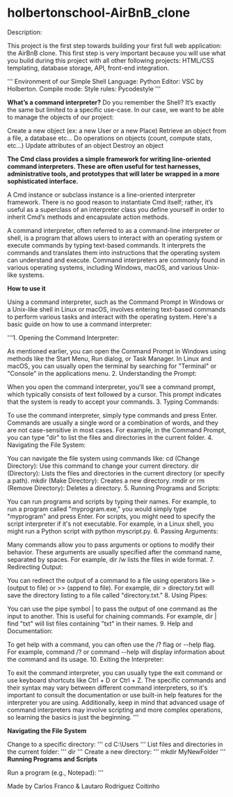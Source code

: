 # holbertonschool-AirBnB_clone

Description:

This project is the first step towards building your first full web application: the AirBnB clone. This first step is very important because you will use what you build during this project with all other following projects: HTML/CSS templating, database storage, API, front-end integration.

'''
Environment of our Simple Shell
Language: Python
Editor: VSC by Holberton.
Compile mode: 
Style rules: Pycodestyle
'''

**What’s a command interpreter?**
Do you remember the Shell? It’s exactly the same but limited to a specific use-case. In our case, we want to be able to manage the objects of our project:

Create a new object (ex: a new User or a new Place)
Retrieve an object from a file, a database etc…
Do operations on objects (count, compute stats, etc…)
Update attributes of an object
Destroy an object

**The Cmd class provides a simple framework for writing line-oriented command interpreters. These are often useful for test harnesses, administrative tools, and prototypes that will later be wrapped in a more sophisticated interface.**

A Cmd instance or subclass instance is a line-oriented interpreter framework. There is no good reason to instantiate Cmd itself; rather, it’s useful as a superclass of an interpreter class you define yourself in order to inherit Cmd‘s methods and encapsulate action methods.

A command interpreter, often referred to as a command-line interpreter or shell, is a program that allows users to interact with an operating system or execute commands by typing text-based commands. It interprets the commands and translates them into instructions that the operating system can understand and execute. Command interpreters are commonly found in various operating systems, including Windows, macOS, and various Unix-like systems.

**How to use it**

Using a command interpreter, such as the Command Prompt in Windows or a Unix-like shell in Linux or macOS, involves entering text-based commands to perform various tasks and interact with the operating system. Here's a basic guide on how to use a command interpreter:

'''1. Opening the Command Interpreter:

As mentioned earlier, you can open the Command Prompt in Windows using methods like the Start Menu, Run dialog, or Task Manager. In Linux and macOS, you can usually open the terminal by searching for "Terminal" or "Console" in the applications menu.
2. Understanding the Prompt:

When you open the command interpreter, you'll see a command prompt, which typically consists of text followed by a cursor. This prompt indicates that the system is ready to accept your commands.
3. Typing Commands:

To use the command interpreter, simply type commands and press Enter. Commands are usually a single word or a combination of words, and they are not case-sensitive in most cases. For example, in the Command Prompt, you can type "dir" to list the files and directories in the current folder.
4. Navigating the File System:

You can navigate the file system using commands like:
cd (Change Directory): Use this command to change your current directory.
dir (Directory): Lists the files and directories in the current directory (or specify a path).
mkdir (Make Directory): Creates a new directory.
rmdir or rm (Remove Directory): Deletes a directory.
5. Running Programs and Scripts:

You can run programs and scripts by typing their names. For example, to run a program called "myprogram.exe," you would simply type "myprogram" and press Enter. For scripts, you might need to specify the script interpreter if it's not executable. For example, in a Linux shell, you might run a Python script with python myscript.py.
6. Passing Arguments:

Many commands allow you to pass arguments or options to modify their behavior. These arguments are usually specified after the command name, separated by spaces. For example, dir /w lists the files in wide format.
7. Redirecting Output:

You can redirect the output of a command to a file using operators like > (output to file) or >> (append to file). For example, dir > directory.txt will save the directory listing to a file called "directory.txt."
8. Using Pipes:

You can use the pipe symbol | to pass the output of one command as the input to another. This is useful for chaining commands. For example, dir | find "txt" will list files containing "txt" in their names.
9. Help and Documentation:

To get help with a command, you can often use the /? flag or --help flag. For example, command /? or command --help will display information about the command and its usage.
10. Exiting the Interpreter:

To exit the command interpreter, you can usually type the exit command or use keyboard shortcuts like Ctrl + D or Ctrl + Z.
The specific commands and their syntax may vary between different command interpreters, so it's important to consult the documentation or use built-in help features for the interpreter you are using. Additionally, keep in mind that advanced usage of command interpreters may involve scripting and more complex operations, so learning the basics is just the beginning.
'''

**Navigating the File System**

Change to a specific directory:
'''
cd C:\Users
'''
List files and directories in the current folder:
'''
dir
'''
Create a new directory:
'''
mkdir MyNewFolder
'''
**Running Programs and Scripts**

Run a program (e.g., Notepad):
'''






Made by Carlos Franco & Lautaro Rodriguez Coitinho 



